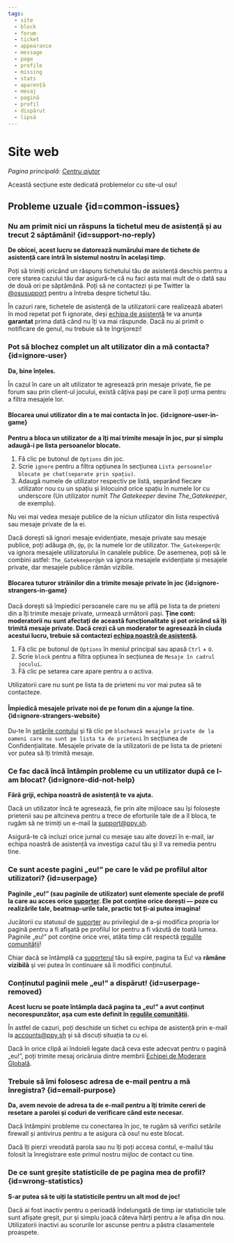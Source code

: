 ```yaml
---
tags:
  - site
  - block
  - forum
  - ticket
  - appearance
  - message
  - page
  - profile
  - missing
  - stats
  - aparență
  - mesaj
  - pagină
  - profil
  - dispărut
  - lipsă
---
```


# Site web

*Pagina principală: [Centru ajutor](/wiki/Help_centre)*

Această secțiune este dedicată problemelor cu site-ul osu!

## Probleme uzuale {id=common-issues}

### Nu am primit nici un răspuns la tichetul meu de asistență și au trecut 2 săptămâni! {id=support-no-reply}

**De obicei, acest lucru se datorează numărului mare de tichete de asistență care intră în sistemul nostru în același timp.**

Poți să trimiți oricând un răspuns tichetului tău de asistență deschis pentru a cere starea cazului tău dar asigură-te că nu faci asta mai mult de o dată sau de două ori pe săptămână. Poți să ne contactezi și pe Twitter la [@osusupport](https://twitter.com/osusupport) pentru a întreba despre tichetul tău.

În cazuri rare, tichetele de asistență de la utilizatorii care realizează abateri în mod repetat pot fi ignorate, deși [echipa de asistență](/wiki/People/The_Team/Account_support_team) te va anunța **garantat** prima dată când nu îți va mai răspunde. Dacă nu ai primit o notificare de genul, nu trebuie să te îngrijorezi!

### Pot să blochez complet un alt utilizator din a mă contacta? {id=ignore-user}

**Da, bine înțeles.**

În cazul în care un alt utilizator te agresează prin mesaje private, fie pe forum sau prin client-ul jocului, există câțiva pași pe care îi poți urma pentru a filtra mesajele lor.

#### Blocarea unui utilizator din a te mai contacta în joc. {id=ignore-user-in-game}

**Pentru a bloca un utilizator de a îți mai trimite mesaje în joc, pur și simplu adaugă-i pe lista persoanelor blocate.**

1. Fă clic pe butonul de `Options` din joc.
2. Scrie `ignore` pentru a filtra opțiunea în secțiunea `Lista persoanelor blocate pe chat(separate prin spațiu)`.
3. Adaugă numele de utilizator respectiv pe listă, separând fiecare utilizator nou cu un spațiu și înlocuind orice spațiu în numele lor cu underscore (Un utilizator numit *The Gatekeeper* devine *The\_Gatekeeper*, de exemplu).

Nu vei mai vedea mesaje publice de la niciun utilizator din lista respectivă sau mesaje private de la ei.

Dacă dorești să ignori mesaje evidențiate, mesaje private sau mesaje publice, poți adăuga `@h`, `@p`, `@c` la numele lor de utilizator. `The_Gatekeeper@c` va ignora mesajele utilizatorului în canalele publice. De asemenea, poți să le combini astfel: `The_Gatekeeper@ph` va ignora mesajele evidențiate și mesajele private, dar mesajele publice rămân vizibile.

#### Blocarea tuturor străinilor din a trimite mesaje private în joc {id=ignore-strangers-in-game}

Dacă dorești să împiedici persoanele care nu se află pe lista ta de prieteni din a îți trimite mesaje private, urmează următorii pași. **Ține cont: moderatorii nu sunt afectați de această funcționalitate și pot oricând să îți trimită mesaje private. Dacă crezi că un moderator te agresează în ciuda acestui lucru, trebuie să contactezi [echipa noastră de asistență](mailto:support@ppy.sh).**

1. Fă clic pe butonul de `Options` în meniul principal sau apasă `Ctrl` + `O`.
2. Scrie `block` pentru a filtra opțiunea în secțiunea de `Mesaje în cadrul jocului`.
3. Fă clic pe setarea care apare pentru a o activa.

Utilizatorii care nu sunt pe lista ta de prieteni nu vor mai putea să te contacteze.

#### Împiedică mesajele private noi de pe forum din a ajunge la tine. {id=ignore-strangers-website}

Du-te în [setările contului](https://osu.ppy.sh/home/account/edit) și fă clic pe `blochează mesajele private de la oameni care nu sunt pe lista ta de prieteni` în secțiunea de Confidențialitate. Mesajele private de la utilizatorii de pe lista ta de prieteni vor putea să îți trimită mesaje.

### Ce fac dacă încă întâmpin probleme cu un utilizator după ce l-am blocat? {id=ignore-did-not-help}

**Fără griji, echipa noastră de asistență te va ajuta.**

Dacă un utilizator încă te agresează, fie prin alte mijloace sau își folosește prietenii sau pe altcineva pentru a trece de eforturile tale de a îl bloca, te rugăm să ne trimiți un e-mail la [support@ppy.sh](mailto:support@ppy.sh).

Asigură-te că incluzi orice jurnal cu mesaje sau alte dovezi în e-mail, iar echipa noastră de asistență va investiga cazul tău și îl va remedia pentru tine.

### Ce sunt aceste pagini „eu!” pe care le văd pe profilul altor utilizatori? {id=userpage}

**Paginile „eu!” (sau paginile de utilizator) sunt elemente speciale de profil la care au acces orice [suporter](https://osu.ppy.sh/home/support). Ele pot conține orice dorești — poze cu realizările tale, beatmap-urile tale, practic tot ți-ai putea imagina!**

Jucătorii cu statusul de [suporter](https://osu.ppy.sh/home/support) au privilegiul de a-și modifica propria lor pagină pentru a fi afișată pe profilul lor pentru a fi văzută de toată lumea. Paginile „eu!” pot conține orice vrei, atâta timp cât respectă [regulile comunității](/wiki/Rules)!

Chiar dacă se întâmplă ca [suporterul](https://osu.ppy.sh/home/support) tău să expire, pagina ta Eu! va **rămâne vizibilă** și vei putea în continuare să îi modifici conținutul.

### Conținutul paginii mele „eu!” a dispărut! {id=userpage-removed}

**Acest lucru se poate întâmpla dacă pagina ta „eu!” a avut conținut necorespunzător, așa cum este definit în [regulile comunității](/wiki/Rules).**

În astfel de cazuri, poți deschide un tichet cu echipa de asistență prin e-mail la [accounts@ppy.sh](mailto:accounts@ppy.sh) și să discuți situația ta cu ei.

Dacă în orice clipă ai îndoieli legate dacă ceva este adecvat pentru o pagină „eu!”, poți trimite mesaj oricăruia dintre membrii [Echipei de Moderare Globală](/wiki/People/The_Team/Global_Moderation_Team).

### Trebuie să îmi folosesc adresa de e-mail pentru a mă înregistra? {id=email-purpose}

**Da, avem nevoie de adresa ta de e-mail pentru a îți trimite cereri de resetare a parolei și coduri de verificare când este necesar.**

Dacă întâmpini probleme cu conectarea în joc, te rugăm să verifici setările firewall și antivirus pentru a te asigura că osu! nu este blocat.

Dacă îți pierzi vreodată parola sau nu îți poți accesa contul, e-mailul tău folosit la înregistrare este primul nostru mijloc de contact cu tine.

### De ce sunt greșite statisticile de pe pagina mea de profil? {id=wrong-statistics}

**S-ar putea să te uiți la statisticile pentru un alt mod de joc!**

Dacă ai fost inactiv pentru o perioadă îndelungată de timp iar statisticile tale sunt afișate greșit, pur și simplu joacă câteva hărți pentru a le afișa din nou. Utilizatorii inactivi au scorurile lor ascunse pentru a păstra clasamentele proaspete.
